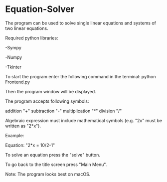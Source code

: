 # Equation-Solver
The program can be used to solve single linear equations and systems of two linear equations.

Required python libraries:

-Sympy

-Numpy

-Tkinter

To start the program enter the following command in the terminal:
python Frontend.py

Then the program window will be displayed.


The program accepts following symbols:

addition "+"
subtraction "-"
multiplication "*"
division "/"

Algebraic expression must include mathematical symbols (e.g. "2x" must be written as "2*x").

Example: 

Equation: "2*x = 10/2-1"

To solve an equation press the "solve" button.

To go back to the title screen press "Main Menu".

Note:
The program looks best on macOS.

